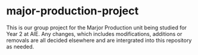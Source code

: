 # major-production-project
This is our group project for the Marjor Production unit being studied for Year 2 at AIE. Any changes, which includes modifications, additions or removals are all decided elsewhere and are intergrated into this repository as needed.
